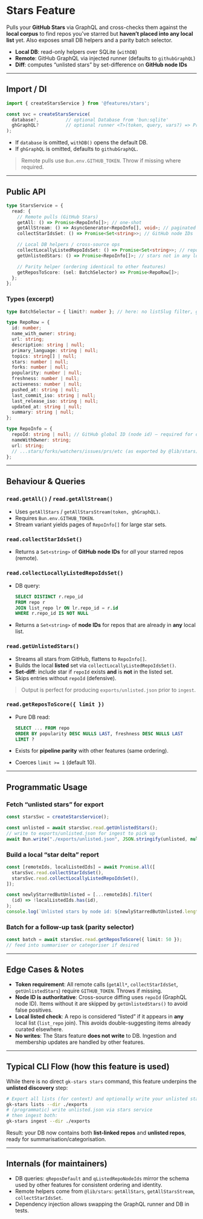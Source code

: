 # Stars Feature

Pulls your **GitHub Stars** via GraphQL and cross-checks them against the **local corpus** to find repos you’ve starred but **haven’t placed into any local list** yet.
Also exposes small DB helpers and a parity batch selector.

- **Local DB**: read-only helpers over SQLite (`withDB`)
- **Remote**: GitHub GraphQL via injected runner (defaults to `githubGraphQL`)
- **Diff**: computes “unlisted stars” by set-difference on **GitHub node IDs**

---

## Import / DI

```ts
import { createStarsService } from '@features/stars';

const svc = createStarsService(
  database?,          // optional Database from 'bun:sqlite'
  ghGraphQL?          // optional runner <T>(token, query, vars?) => Promise<T>
);
```

- If `database` is omitted, `withDB()` opens the default DB.
- If `ghGraphQL` is omitted, defaults to `githubGraphQL`.

> Remote pulls use `Bun.env.GITHUB_TOKEN`. Throw if missing where required.

---

## Public API

```ts
type StarsService = {
  read: {
    // Remote pulls (GitHub Stars)
    getAll: () => Promise<RepoInfo[]>; // one-shot
    getAllStream: () => AsyncGenerator<RepoInfo[], void>; // paginated stream
    collectStarIdsSet: () => Promise<Set<string>>; // GitHub node IDs

    // Local DB helpers / cross-source ops
    collectLocallyListedRepoIdsSet: () => Promise<Set<string>>; // repo.repo_id for any locally listed repo
    getUnlistedStars: () => Promise<RepoInfo[]>; // stars not in any local list

    // Parity helper (ordering identical to other features)
    getReposToScore: (sel: BatchSelector) => Promise<RepoRow[]>;
  };
};
```

### Types (excerpt)

```ts
type BatchSelector = { limit?: number }; // here: no listSlug filter, global only

type RepoRow = {
  id: number;
  name_with_owner: string;
  url: string;
  description: string | null;
  primary_language: string | null;
  topics: string[] | null;
  stars: number | null;
  forks: number | null;
  popularity: number | null;
  freshness: number | null;
  activeness: number | null;
  pushed_at: string | null;
  last_commit_iso: string | null;
  last_release_iso: string | null;
  updated_at: string | null;
  summary: string | null;
};

type RepoInfo = {
  repoId: string | null; // GitHub global ID (node id) — required for diff
  nameWithOwner: string;
  url: string;
  // ...stars/forks/watchers/issues/prs/etc (as exported by @lib/stars)
};
```

---

## Behaviour & Queries

### `read.getAll()` / `read.getAllStream()`

- Uses `getAllStars` / `getAllStarsStream(token, ghGraphQL)`.
- Requires `Bun.env.GITHUB_TOKEN`.
- Stream variant yields pages of `RepoInfo[]` for large star sets.

### `read.collectStarIdsSet()`

- Returns a `Set<string>` of **GitHub node IDs** for _all_ your starred repos (remote).

### `read.collectLocallyListedRepoIdsSet()`

- DB query:

  ```sql
  SELECT DISTINCT r.repo_id
  FROM repo r
  JOIN list_repo lr ON lr.repo_id = r.id
  WHERE r.repo_id IS NOT NULL
  ```

- Returns a `Set<string>` of **node IDs** for repos that are already in **any** local list.

### `read.getUnlistedStars()`

- Streams all stars from GitHub, flattens to `RepoInfo[]`.
- Builds the local **listed** set via `collectLocallyListedRepoIdsSet()`.
- **Set-diff**: include star if `repoId` exists **and** is **not** in the listed set.
- Skips entries without `repoId` (defensive).

> Output is perfect for producing `exports/unlisted.json` prior to `ingest`.

### `read.getReposToScore({ limit })`

- Pure DB read:

  ```sql
  SELECT ... FROM repo
  ORDER BY popularity DESC NULLS LAST, freshness DESC NULLS LAST
  LIMIT ?
  ```

- Exists for **pipeline parity** with other features (same ordering).
- Coerces `limit >= 1` (default 10).

---

## Programmatic Usage

### Fetch “unlisted stars” for export

```ts
const starsSvc = createStarsService();

const unlisted = await starsSvc.read.getUnlistedStars();
// write to exports/unlisted.json for ingest to pick up
await Bun.write("./exports/unlisted.json", JSON.stringify(unlisted, null, 2));
```

### Build a local “star delta” report

```ts
const [remoteIds, localListedIds] = await Promise.all([
  starsSvc.read.collectStarIdsSet(),
  starsSvc.read.collectLocallyListedRepoIdsSet(),
]);

const newlyStarredButUnlisted = [...remoteIds].filter(
  (id) => !localListedIds.has(id),
);
console.log(`Unlisted stars by node id: ${newlyStarredButUnlisted.length}`);
```

### Batch for a follow-up task (parity selector)

```ts
const batch = await starsSvc.read.getReposToScore({ limit: 50 });
// feed into summariser or categoriser if desired
```

---

## Edge Cases & Notes

- **Token requirement**: All remote calls (`getAll*`, `collectStarIdsSet`, `getUnlistedStars`) require `GITHUB_TOKEN`. Throws if missing.
- **Node ID is authoritative**: Cross-source diffing uses `repoId` (GraphQL node ID). Items without it are skipped by `getUnlistedStars()` to avoid false positives.
- **Local listed check**: A repo is considered “listed” if it appears in **any** local list (`list_repo` join). This avoids double-suggesting items already curated elsewhere.
- **No writes**: The Stars feature **does not write** to DB. Ingestion and membership updates are handled by other features.

---

## Typical CLI Flow (how this feature is used)

While there is no direct `gk-stars stars` command, this feature underpins the **unlisted discovery** step:

```bash
# Export all lists (for context) and optionally write your unlisted stars:
gk-stars lists --dir ./exports
# (programmatic) write unlisted.json via stars service
# then ingest both:
gk-stars ingest --dir ./exports
```

Result: your DB now contains both **list-linked repos** and **unlisted repos**, ready for summarisation/categorisation.

---

## Internals (for maintainers)

- DB queries: `qReposDefault` and `qListedRepoNodeIds` mirror the schema used by other features for consistent ordering and identity.
- Remote helpers come from `@lib/stars`: `getAllStars`, `getAllStarsStream`, `collectStarIdsSet`.
- Dependency injection allows swapping the GraphQL runner and DB in tests.
